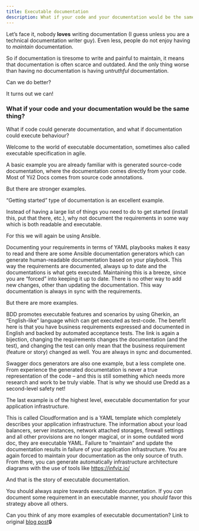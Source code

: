 ```yaml
---
title: Executable documentation
description: What if your code and your documentation would be the same thing?
---
```


Let’s face it, nobody **loves** writing documentation (I guess unless you are a technical documentation writer guy). Even less, people do not enjoy having to  *maintain* documentation.

So if documentation is tiresome to write and painful to maintain, it means that documentation is often scarce and outdated. And the only thing worse than having no documentation is having *untruthful* documentation.

Can we do better?

It turns out we can!

### What if your code and your documentation would be the same thing?
What if code could generate documentation, and what if documentation could execute behaviour?

Welcome to the world of executable documentation, sometimes also called executable specification in agile.

A basic example you are already familiar with is generated source-code documentation, where the documentation comes directly from your code. Most of Yii2 Docs comes from source code annotations.

But there are stronger examples. 

“Getting started” type of documentation is an excellent example.
 
Instead of having a large list of things you need to do to get started (install this, put that there, etc.), why not document the requirements in some way which is both readable and executable.

For this we will again be using Ansible. 

Documenting your requirements in terms of YAML playbooks makes it easy to read and there are some Ansible documentation generators which can generate human-readable documentation based on your playbook.
This way the requirements are documented, always up to date and the documentations is what gets executed. Maintaining this is a breeze, since you are “forced” into keeping it up to date. There is no other way to add new changes, other than updating the documentation.
This way documentation is always in sync with the requirements.

But there are more examples. 


BDD promotes executable features and scenarios by using Gherkin, an “English-like” language which can get executed as test-code. The benefit here is that you have business requirements expressed and documented in English and backed by automated acceptance tests. The link is again a bijection, changing the requirements changes  the documentation (and the test), and changing the test can only mean that the business requirement (feature or story) changed as well. You are always in sync and documented.

Swagger docs generators are also one example, but a less complete one. From experience the generated documentation is never a true representation of the code – and this is still something which needs more research and work to be truly viable. That is why we should use Dredd as a second-level safety net!

The last example is of the highest level, executable documentation for your application infrastructure. 

This is called Cloudformation and is a YAML template which completely describes your application infrastructure.
The information about your load balancers, server instances, network attached storages, firewall settings and all other provisions are no longer magical, or in some outdated word doc, they are executable YAML. Failure to “maintain” and update the documentation results in failure of your application infrastructure. You are again forced to maintain your documentation as the only source of truth. From there,  you can generate automatically infrastructure architecture diagrams with the use of tools like https://infviz.io/

And that is the story of executable documentation.

You should always aspire towards executable documentation.
If you *can* document some requirement in an executable manner, you *should* favor this strategy above all others.

Can you think of any more examples of executable documentation?
Link to original [blog post](https://deghq.com/wordpress/devedu/executable-documentation/)🔒
